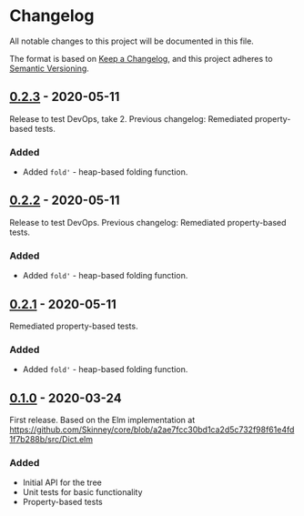 # Changelog

All notable changes to this project will be documented in this file.

The format is based on [Keep a Changelog](https://keepachangelog.com/en/1.0.0/),
and this project adheres to [Semantic Versioning](https://semver.org/spec/v2.0.0.html).

## [0.2.3] - 2020-05-11

Release to test DevOps, take 2.  Previous changelog: Remediated property-based tests.

### Added

- Added `fold'` - heap-based folding function.

## [0.2.2] - 2020-05-11

Release to test DevOps.  Previous changelog: Remediated property-based tests.

### Added

- Added `fold'` - heap-based folding function.

## [0.2.1] - 2020-05-11

Remediated property-based tests.

### Added

- Added `fold'` - heap-based folding function.

## [0.1.0] - 2020-03-24

First release.  Based on the Elm implementation at https://github.com/Skinney/core/blob/a2ae7fcc30bd1ca2d5c732f98f61e4fd1f7b288b/src/Dict.elm

### Added

- Initial API for the tree
- Unit tests for basic functionality
- Property-based tests

[Unreleased]: https://github.com/zakaluka/zn-llrbtree/compare/v0.2.3...HEAD
[0.2.3]: https://github.com/zakaluka/zn-llrbtree/compare/v0.2.2...v0.2.3
[0.2.2]: https://github.com/zakaluka/zn-llrbtree/compare/v0.2.1...v0.2.2
[0.2.1]: https://github.com/zakaluka/zn-llrbtree/compare/v0.1.0...v0.2.1
[0.1.0]: https://github.com/zakaluka/zn-llrbtree.git/releases/tag/v0.1.0
